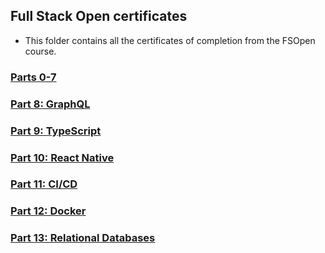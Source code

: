 ## Full Stack Open certificates
- This folder contains all the certificates of completion from the FSOpen course.

### [Parts 0-7](FullStackOpen.png)
### [Part 8: GraphQL](GraphQL.png)
### [Part 9: TypeScript](TypeScript.png)
### [Part 10: React Native](ReactNative.png)
### [Part 11: CI/CD](CiCd.png)
### [Part 12: Docker](Containers.png)
### [Part 13: Relational Databases](PSQL.png)
